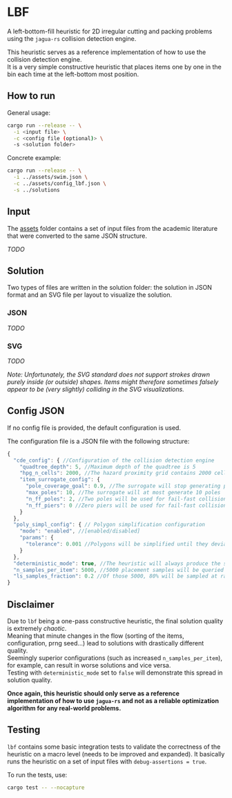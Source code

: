 # LBF
A left-bottom-fill heuristic for 2D irregular cutting and packing problems using the `jagua-rs` collision detection engine.

This heuristic serves as a reference implementation of how to use the collision detection engine. \
It is a very simple constructive heuristic that places items one by one in the bin each time at the left-bottom most position.

## How to run
General usage:
```bash
cargo run --release -- \
  -i <input file> \
  -c <config file (optional)> \
  -s <solution folder>
```

Concrete example:
```bash
cargo run --release -- \
  -i ../assets/swim.json \
  -c ../assets/config_lbf.json \
  -s ../solutions
```

## Input

The [assets](../assets) folder contains a set of input files from the academic literature that were converted to the 
same JSON structure.

*TODO* 

## Solution 

Two types of files are written in the solution folder: the solution in JSON format and an SVG file per layout to visualize the solution.

### JSON

*TODO*

### SVG

*TODO*

*Note: Unfortunately, the SVG standard does not support strokes drawn purely inside (or outside) shapes.
Items might therefore sometimes falsely appear to be (very slightly) colliding in the SVG visualizations.*

## Config JSON

If no config file is provided, the default configuration is used.

The configuration file is a JSON file with the following structure:
```javascript
{
  "cde_config": { //Configuration of the collision detection engine
    "quadtree_depth": 5, //Maximum depth of the quadtree is 5
    "hpg_n_cells": 2000, //The hazard proximity grid contains 2000 cells
    "item_surrogate_config": {
      "pole_coverage_goal": 0.9, //The surrogate will stop generating poles when 90% of the item is covered
      "max_poles": 10, //The surrogate will at most generate 10 poles
      "n_ff_poles": 2, //Two poles will be used for fail-fast collision detection
      "n_ff_piers": 0 //Zero piers will be used for fail-fast collision detection
    }
  },
  "poly_simpl_config": { // Polygon simplification configuration
    "mode": "enabled", //[enabled/disabled]
    "params": {
      "tolerance": 0.001 //Polygons will be simplified until they deviate at most 0.1% from their original area.
    }
  },
  "deterministic_mode": true, //The heuristic will always produce the same solution for the same input and configuration
  "n_samples_per_item": 5000, //5000 placement samples will be queried per item.
  "ls_samples_fraction": 0.2 //Of those 5000, 80% will be sampled at random, 20% will be local search samples
}
```

## Disclaimer

Due to `lbf` being a one-pass constructive heuristic, the final solution quality is extremely *chaotic*. \
Meaning that minute changes in the flow (sorting of the items, configuration, prng seed...) lead to solutions with drastically different quality. \
Seemingly superior configurations (such as increased `n_samples_per_item`), for example, can result in worse solutions and vice versa. \
Testing with `deterministic_mode` set to `false` will demonstrate this spread in solution quality.

**Once again, this heuristic should only serve as a reference implementation of how to use `jagua-rs` and not as a reliable optimization algorithm for any real-world problems.**

## Testing

`lbf` contains some basic integration tests to validate the correctness of the heuristic on a macro level (needs to be improved and expanded).
It basically runs the heuristic on a set of input files with `debug-assertions = true`.


To run the tests, use:
```bash
cargo test -- --nocapture
``` 
